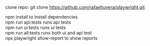clone repo: git clone https://github.com/rafaeltuvera/playwright.git

npm install to install dependencies \
npm run api:tests runs api tests \
npm run ui:tests runs ui tests \
npm run all:tests runs both ui and api test \
npx playwright show-report to show reports 